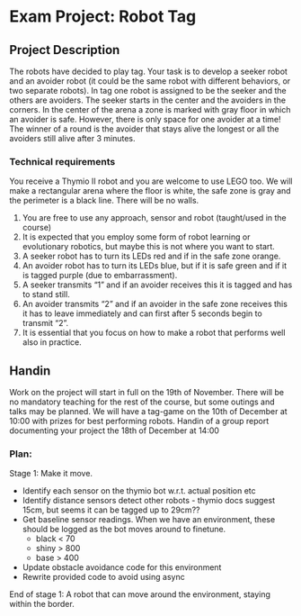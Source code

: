 # Exam Project: Robot Tag

## Project Description

The robots have decided to play tag. Your task is to develop a seeker robot and an
avoider robot (it could be the same robot with different behaviors, or two separate
robots). In tag one robot is assigned to be the seeker and the others are avoiders.
The seeker starts in the center and the avoiders in the corners. In the center of the
arena a zone is marked with gray floor in which an avoider is safe. However, there
is only space for one avoider at a time! The winner of a round is the avoider that
stays alive the longest or all the avoiders still alive after 3 minutes.

### Technical requirements

You receive a Thymio II robot and you are welcome to use LEGO too. We will make
a rectangular arena where the floor is white, the safe zone is gray and the perimeter
is a black line. There will be no walls.
1. You are free to use any approach, sensor and robot (taught/used in the course)
2. It is expected that you employ some form of robot learning or evolutionary
robotics, but maybe this is not where you want to start.
3. A seeker robot has to turn its LEDs red and if in the safe zone orange.
4. An avoider robot has to turn its LEDs blue, but if it is safe green and if it is
tagged purple (due to embarrassment).
5. A seeker transmits “1” and if an avoider receives this it is tagged and has to
stand still.
6. An avoider transmits “2” and if an avoider in the safe zone receives this it has
to leave immediately and can first after 5 seconds begin to transmit “2”.
7. It is essential that you focus on how to make a robot that performs well also
in practice.

## Handin

Work on the project will start in full on the 19th of November. There will be no
mandatory teaching for the rest of the course, but some outings and talks may be
planned. We will have a tag-game on the 10th of December at 10:00 with prizes
for best performing robots. Handin of a group report documenting your project the
18th of December at 14:00


### Plan:

Stage 1: Make it move.

- Identify each sensor on the thymio bot w.r.t. actual position etc
- Identify distance sensors detect other robots - thymio docs suggest 15cm, but seems it can be tagged up to 29cm??
- Get baseline sensor readings. When we have an environment, these should be logged as the bot moves around to finetune.
	- black < 70
	- shiny > 800
	- base  > 400
- Update obstacle avoidance code for this environment
- Rewrite provided code to avoid using async

End of stage 1: A robot that can move around the environment, staying within the border.